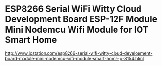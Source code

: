 # ESP8266 Serial WiFi Witty Cloud Development Board ESP-12F Module Mini Nodemcu Wifi Module for IOT Smart Home

http://www.icstation.com/esp8266-serial-wifi-witty-cloud-development-board-module-mini-nodemcu-wifi-module-smart-home-p-8154.html

